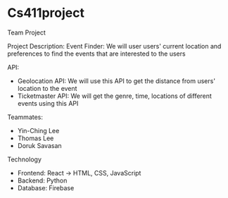 # Cs411project
Team Project 

Project Description:
Event Finder: We will user users' current location and preferences to find the events that are interested to the users

API:
* Geolocation API: We will use this API to get the distance from users' location to the event
* Ticketmaster API: We will get the genre, time, locations of different events using this API
 
Teammates:
* Yin-Ching Lee
* Thomas Lee
* Doruk Savasan

Technology
* Frontend: React -> HTML, CSS, JavaScript
* Backend: Python
* Database: Firebase
